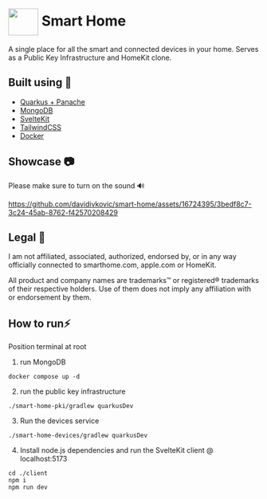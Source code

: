 <h1><img src="https://github.com/davidivkovic/smart-home/assets/16724395/914ba50e-a64d-4338-894a-437c842d3b6d" align="center" width="60" height="54"/> Smart Home </h1> 

A single place for all the smart and connected devices in your home. Serves as a Public Key Infrastructure and HomeKit clone.

## Built using 🔧

- [Quarkus + Panache](https://quarkus.io/)
- [MongoDB](https://mongodb.com/)
- [SvelteKit](https://kit.svelte.dev) 
- [TailwindCSS](https://tailwindcss.com/)
- [Docker](https://www.docker.com/)

## Showcase 📷
Please make sure to turn on the sound 🔊

https://github.com/davidivkovic/smart-home/assets/16724395/3bedf8c7-3c24-45ab-8762-f42570208429

## Legal 💼
I am not affiliated, associated, authorized, endorsed by, or in any way officially connected to smarthome.com, apple.com or HomeKit.

All product and company names are trademarks™ or registered® trademarks of their respective holders. Use of them does not imply any affiliation with or endorsement by them.

## How to run⚡

Position terminal at root
1. run MongoDB
```
docker compose up -d
```
2. run the public key infrastructure
```
./smart-home-pki/gradlew quarkusDev
```
3. Run the devices service
```
./smart-home-devices/gradlew quarkusDev
```
4. Install node.js dependencies and run the SvelteKit client @ localhost:5173
```
cd ./client
npm i
npm run dev
```
